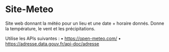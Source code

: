 # Site-Meteo

Site web donnant la météo pour un lieu et une date + horaire donnés.
Donne la température, le vent et les précipitations.

Utilise les APIs suivantes : 
  • https://open-meteo.com/
  • https://adresse.data.gouv.fr/api-doc/adresse

